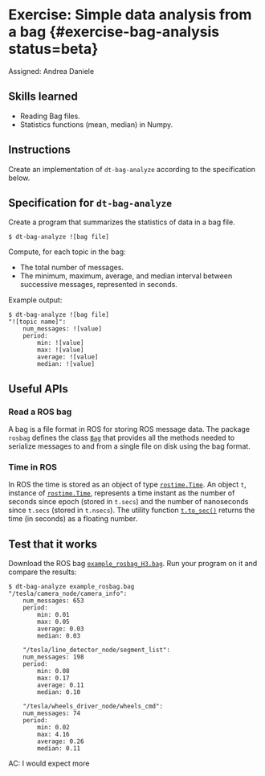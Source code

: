 # Exercise: Simple data analysis from a bag  {#exercise-bag-analysis status=beta}

Assigned: Andrea Daniele

## Skills learned

- Reading Bag files.
- Statistics functions (mean, median) in Numpy.

## Instructions

Create an implementation of `dt-bag-analyze` according to the specification below.

<!-- Call the script `bag-analyze-![username]`. -->


## Specification for `dt-bag-analyze`

Create a program that summarizes the statistics of data in a bag file.

    $ dt-bag-analyze ![bag file]

Compute, for each topic in the bag:

* The total number of messages.
* The minimum, maximum, average, and median interval between successive messages, represented in seconds.

Example output:

    $ dt-bag-analyze ![bag file]
    "![topic name]":
        num_messages: ![value]
        period:
            min: ![value]
            max: ![value]
            average: ![value]
            median: ![value]

## Useful APIs

### Read a ROS bag

A bag is a file format in ROS for storing ROS message data. The package `rosbag`
defines the class [`Bag`](http://docs.ros.org/api/rosbag/html/python/)
that provides all the methods needed to serialize messages to and from a single
file on disk using the bag format.

### Time in ROS

In ROS the time is stored as an object of type
[`rostime.Time`](http://docs.ros.org/diamondback/api/rospy/html/rospy.rostime.Time-class.html).
An object `t`, instance of
[`rostime.Time`](http://docs.ros.org/diamondback/api/rospy/html/rospy.rostime.Time-class.html),
represents a time instant as the number of
seconds since epoch (stored in `t.secs`) and the number of nanoseconds since
`t.secs` (stored in `t.nsecs`). The utility function
[`t.to_sec()`](http://docs.ros.org/diamondback/api/rospy/html/roslib.rostime.TVal-class.html#to_sec)
returns the time (in seconds) as a floating number.


## Test that it works

Download the ROS bag
[`example_rosbag_H3.bag`](https://www.dropbox.com/s/r5so1tvzk4ep6f0/example_rosbag_H3.bag?dl=1).
Run your program on it and compare the results:

    $ dt-bag-analyze example_rosbag.bag
    "/tesla/camera_node/camera_info":
        num_messages: 653
        period:
            min: 0.01
            max: 0.05
            average: 0.03
            median: 0.03

        "/tesla/line_detector_node/segment_list":
        num_messages: 198
        period:
            min: 0.08
            max: 0.17
            average: 0.11
            median: 0.10

        "/tesla/wheels_driver_node/wheels_cmd":
        num_messages: 74
        period:
            min: 0.02
            max: 4.16
            average: 0.26
            median: 0.11

AC: I would expect more 
